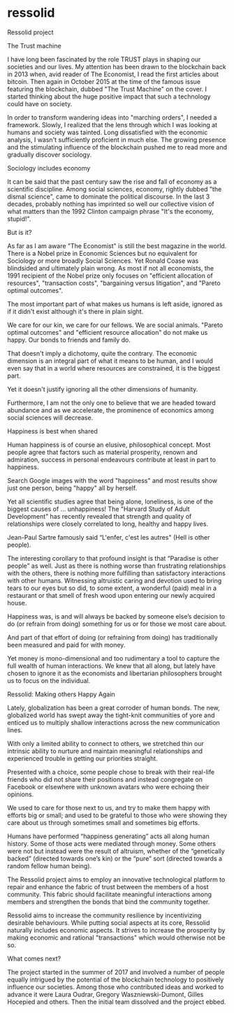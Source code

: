 # ressolid
Ressolid project

The Trust machine

I have long been fascinated by the role TRUST plays in shaping our societies and our lives. My attention has been drawn to the blockchain back in 2013 when, avid reader of The Economist, I read the first articles about bitcoin. Then again in October 2015 at the time of the famous issue featuring the blockchain, dubbed "The Trust Machine" on the cover.
I started thinking about the huge positive impact that such a technology could have on society.

In order to transform wandering ideas into "marching orders", I needed a framework. Slowly, I realized that the lens through which I was looking at humans and society was tainted. Long dissatisfied with the economic analysis, I wasn't sufficiently proficient in much else. The growing presence and the stimulating influence of the blockchain pushed me to read more and gradually discover sociology.


Sociology includes economy

It can be said that the past century saw the rise and fall of economy as a scientific discipline. Among social sciences, economy, rightly dubbed "the dismal science", came to dominate the political discourse. In the last 3 decades, probably nothing has imprinted so well our collective vision of what matters than the 1992 Clinton campaign phrase "It's the economy, stupid!".


But is it?

As far as I am aware "The Economist" is still the best magazine in the world. There is a Nobel prize in Economic Sciences but no equivalent for Sociology or more broadly Social Sciences. Yet Ronald Coase was blindsided and ultimately plain wrong. As most if not all economists, the 1991 recipient of the Nobel prize only focuses on "efficient allocation of resources", "transaction costs", "bargaining versus litigation", and "Pareto optimal outcomes".

The most important part of what makes us humans is left aside, ignored as if it didn't exist although it's there in plain sight.

We care for our kin, we care for our fellows. We are social animals. "Pareto optimal outcomes" and "efficient resource allocation" do not make us happy. Our bonds to friends and family do.

That doesn't imply a dichotomy, quite the contrary. The economic dimension is an integral part of what it means to be human, and I would even say that in a world where resources are constrained, it is the biggest part.

Yet it doesn't justify ignoring all the other dimensions of humanity.

Furthermore, I am not the only one to believe that we are headed toward abundance and as we accelerate, the prominence of economics among social sciences will decrease.

Happiness is best when shared

Human happiness is of course an elusive, philosophical concept. Most people agree that factors such as material prosperity, renown and admiration, success in personal endeavours contribute at least in part to happiness.

Search Google images with the word "happiness" and most results show just one person, being "happy" all by herself.

Yet all scientific studies agree that being alone, loneliness, is one of the biggest causes of ... unhappiness! The "Harvard Study of Adult Development" has recently revealed that strength and quality of relationships were closely correlated to long, healthy and happy lives.

Jean-Paul Sartre famously said “L'enfer, c'est les autres" (Hell is other people).

The interesting corollary to that profound insight is that “Paradise is other people” as well. Just as there is nothing worse than frustrating relationships with the others, there is nothing more fulfilling than satisfactory interactions with other humans.
Witnessing altruistic caring and devotion used to bring tears to our eyes but so did, to some extent, a wonderful (paid) meal in a restaurant or that smell of fresh wood upon entering our newly acquired house.

Happiness was, is and will always be backed by someone else’s decision to do (or refrain from doing) something for us or for those we most care about.

And part of that effort of doing (or refraining from doing) has traditionally been measured and paid for with money.

Yet money is mono-dimensional and too rudimentary a tool to capture the full wealth of human interactions. We knew that all along, but lately have chosen to ignore it as the economists and libertarian philosophers brought us to focus on the individual.

Ressolid: Making others Happy Again

Lately, globalization has been a great corroder of human bonds. The new, globalized world has swept away the tight-knit communities of yore and enticed us to multiply shallow interactions across the new communication lines.

With only a limited ability to connect to others, we stretched thin our intrinsic ability to nurture and maintain meaningful relationships and experienced trouble in getting our priorities straight.

Presented with a choice, some people chose to break with their real-life friends who did not share their positions and instead congregate on Facebook or elsewhere with unknown avatars who were echoing their opinions.

We used to care for those next to us, and try to make them happy with efforts big or small; and used to be grateful to those who were showing they care about us through sometimes small and sometimes big efforts.

Humans have performed “happiness generating” acts all along human history. Some of those acts were mediated through money. Some others were not but instead were the result of altruism, whether of the “genetically backed” (directed towards one’s kin) or the “pure” sort (directed towards a random fellow human being).

The Ressolid project aims to employ an innovative technological platform to repair and enhance the fabric of trust between the members of a host community. This fabric should facilitate meaningful interactions among members and strengthen the bonds that bind the community together.

Ressolid aims to increase the community resilience by incentivizing desirable behaviours. While putting social aspects at its core, Ressolid naturally includes economic aspects. It strives to increase the prosperity by making economic and rational "transactions" which would otherwise not be so.

What comes next?

The project started in the summer of 2017 and involved a number of people equally intrigued by the potential of the blockchain technology to positively influence our societies. Among those who contributed ideas and worked to advance it were Laura Oudrar, Gregory Waszniewski-Dumont, Gilles Hocepied and others. Then the initial team dissolved and the project ebbed.
